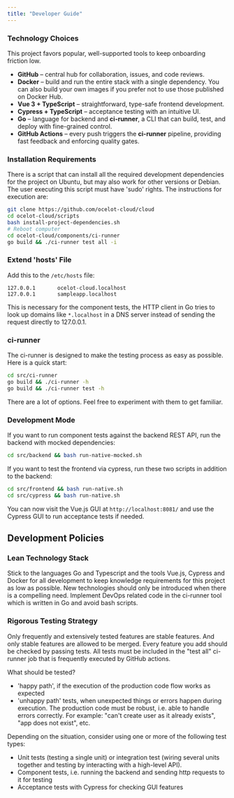 ```yaml
---
title: "Developer Guide"
---
```


### Technology Choices

This project favors popular, well-supported tools to keep onboarding friction low.

* **GitHub** – central hub for collaboration, issues, and code reviews.
* **Docker** – build and run the entire stack with a single dependency. You can also build your own images if you prefer not to use those published on Docker Hub.
* **Vue 3 + TypeScript** – straightforward, type-safe frontend development.
* **Cypress + TypeScript** – acceptance testing with an intuitive UI.
* **Go** – language for backend and **ci-runner**, a CLI that can build, test, and deploy with fine-grained control.
* **GitHub Actions** – every push triggers the **ci-runner** pipeline, providing fast feedback and enforcing quality gates.

### Installation Requirements

There is a script that can install all the required development dependencies for the project on Ubuntu, but may also work for other versions or Debian. The user executing this script must have 'sudo' rights. The instructions for execution are:

```bash
git clone https://github.com/ocelot-cloud/cloud
cd ocelot-cloud/scripts
bash install-project-dependencies.sh
# Reboot computer
cd ocelot-cloud/components/ci-runner
go build && ./ci-runner test all -i
```

### Extend 'hosts' File

Add this to the `/etc/hosts` file:

```
127.0.0.1       ocelot-cloud.localhost
127.0.0.1       sampleapp.localhost
```

This is necessary for the component tests, the HTTP client in Go tries to look up domains like `*.localhost` in a DNS server instead of sending the request directly to 127.0.0.1.

### ci-runner

The ci-runner is designed to make the testing process as easy as possible. Here is a quick start:

```bash
cd src/ci-runner
go build && ./ci-runner -h
go build && ./ci-runner test -h
```

There are a lot of options. Feel free to experiment with them to get familiar.

### Development Mode

If you want to run component tests against the backend REST API, run the backend with mocked dependencies:

```bash
cd src/backend && bash run-native-mocked.sh
```

If you want to test the frontend via cypress, run these two scripts in addition to the backend:

```bash
cd src/frontend && bash run-native.sh
cd src/cypress && bash run-native.sh
```

You can now visit the Vue.js GUI at `http://localhost:8081/` and use the Cypress GUI to run acceptance tests if needed.

## Development Policies

### Lean Technology Stack

Stick to the languages Go and Typescript and the tools Vue.js, Cypress and Docker for all development to keep knowledge requirements for this project as low as possible. New technologies should only be introduced when there is a compelling need. Implement DevOps related code in the ci-runner tool which is written in Go and avoid bash scripts.

### Rigorous Testing Strategy

Only frequently and extensively tested features are stable features. And only stable features are allowed to be merged. Every feature you add should be checked by passing tests. All tests must be included in the "test all" ci-runner job that is frequently executed by GitHub actions.

What should be tested?

* 'happy path', if the execution of the production code flow works as expected
* 'unhappy path' tests, when unexpected things or errors happen during execution. The production code must be robust, i.e. able to handle errors correctly. For example: "can't create user as it already exists", "app does not exist", etc.

Depending on the situation, consider using one or more of the following test types:

* Unit tests (testing a single unit) or integration test (wiring several units together and testing by interacting with a high-level API).
* Component tests, i.e. running the backend and sending http requests to it for testing
* Acceptance tests with Cypress for checking GUI features